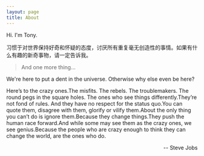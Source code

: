 ```yaml
---
layout: page
title: About
---
```



<p>Hi. I'm Tony.  </p> 

<p>习惯于对世界保持好奇和怀疑的态度，讨厌所有重复毫无创造性的事情。如果有什么有趣的新奇事物，请一定告诉我。</p>

<blockquote>
    And one more thing...
</blockquote>

<p>
We're here to put a dent in the universe. Otherwise why else even be here?
</p>

<p>
Here’s to the crazy ones.The misfits. The rebels. The troublemakers. The round pegs in the square holes. The ones who see things differently.They’re not fond of rules. And they have no respect for the status quo.You can quote them, disagree with them, glorify or vilify them.About the only thing you can’t do is ignore them.Because they change things.They push the human race forward.And while some may see them as the crazy ones, we see genius.Because the people who are crazy enough to think they can change the world, are the ones who do.
</p>

<p style="text-align:right;">
-- Steve Jobs
</p>

<p class="social-icons">
  <a href="https://github.com/tonyh2021"><i class="fa fa-github fa-2x"></i></a>
  <a href="http://stackoverflow.com/users/4172900/catoshi"><i class="fa fa-stack-overflow fa-2x"></i></a>
</p>


